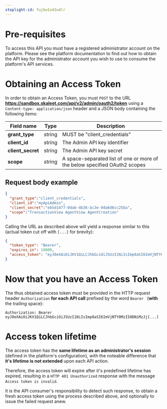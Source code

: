 ```yaml
---
stoplight-id: fujkw1x43u4lr
---
```


# Pre-requisites

To access this API you must have a registered administrator account on the platform.
Please see the platform documentation to find out how to obtain the API key for the administrator account you wish to use to consume the platform's API services.

# Obtaining an Access Token

In order to obtain an Access Token, you must `POST` to the URL **https://sandbox.skaleet.com/api/v2/admin/oauth2/token** using a `Content-type: application/json` header and a JSON body containing the following items:

Field name | Type | Description
---------|----------|---------
 **grant_type** | string | MUST be "client_credentials"
 **client_id** | string | The Admin API key identifier
 **client_secret** | string | The Admin API key secret
 **scope** | string | A space-separated list of one or more of the below specified OAuth2 scopes

## Request body example

```json
{
  "grant_type":"client_credentials",
  "client_id":"myApiAdmin",
  "client_secret":"eb5d1477-0dab-4b36-bc3e-9da6d6cc25ba",
  "scope":"TransactionView AgentView AgentCreation"
}
```

Calling the URL as described above will yield a response similar to this (actual token cut off with `[...]` for brevity):

```json
{
  "token_type": "Bearer",
  "expires_in": 10800,
  "access_token": "eyJ0eXAiOiJKV1QiLCJhbGciOiJSUzI1NiIsImp0aSI6ImVjNTY0MzI5ODNiMzJj[...]"
}
```

# Now that you have an Access Token

The thus obtained access token must be provided in the HTTP request header `Authorization` **for each API call** prefixed by the word `Bearer ` (**with** the trailing space):

```
Authorization: Bearer eyJ0eXAiOiJKV1QiLCJhbGciOiJSUzI1NiIsImp0aSI6ImVjNTY0MzI5ODNiMzJj[...]
```

# Access token lifetime

The access token has the **same lifetime as an administrator's session** (defined in the platform's configuration), with the noteable difference that **it's lifetime is not extended** upon each API action.

Therefore, the access token will expire after it's predefined lifetime has expired, resulting in a `HTTP 401 Unauthorized` response with the message `Access token is invalid`.

It is the API consumer's responsibility to detect such response, to obtain a fresh access token using the process described above, and optionally to issue the failed request anew.
